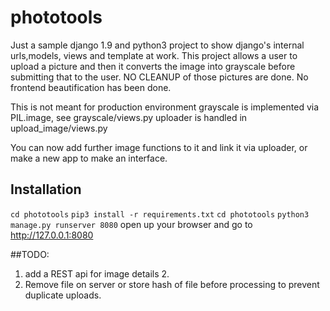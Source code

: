 # phototools
Just a sample django 1.9 and python3 project to show django's internal urls,models, views and template at work. This project allows a user to upload a picture and then it converts the image into grayscale before submitting that to the user. NO CLEANUP of those pictures are done. No frontend beautification has been done.


This is not meant for production environment
grayscale is implemented via PIL.image, see grayscale/views.py
uploader is handled in upload_image/views.py

You can now add further image functions to it and  link it via uploader, or make a new app to make an interface.
## Installation
`cd phototools`
`pip3 install -r requirements.txt`
`cd phototools`
`python3 manage.py runserver 8080`
open up your browser and go to http://127.0.0.1:8080

##TODO:
1. add a REST api for image details 2.
2. Remove file on server or store hash of file before processing to prevent duplicate uploads.



